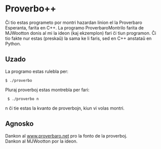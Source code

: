 # Proverbo++
Ĉi tio estas programeto por montri hazardan linion el la Proverbaro Esperanta, farita en C++.
La programo ProverbaroMontrilo farita de MJWootton donis al mi la ideon (kaj ekzemplon) fari ĉi tiun programon.
Ĉi tio fakte nur estas (preskaŭ) la sama ke li faris, sed en C++ anstataŭ en Python.

## Uzado

La programo estas rulebla per:

```shell
$ ./proverbo
```

Pluraj proverboj estas montrebla per fari:

```shell
 $ ./proverbo n
```
n ĉi tie estas la kvanto de proverbojn, kiun vi volas montri.

## Agnosko

Dankon al www.proverbaro.net pro la fonto de la proverboj.  
Dankon al MJWootton por la ideon.
